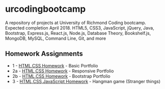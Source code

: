 # urcodingbootcamp
A repository of projects at University of Richmond Coding bootcamp. Expected completion April 2018. HTML5, CSS3, JavaScript, jQuery, Java, Bootstrap, Express.js, React.js, Node.js, Database Theory, Bookshelf.js, MongoDB, MySQL, Command Line, Git, and more

## Homework Assignments

- 1 - [HTML,CSS Homework](https://github.com/VictorCanas/Basic-Portfolio) - Basic Portfolio
- 2a - [HTML,CSS Homework](https://github.com/VictorCanas/Responsive-Portfolio) - Responsive Portfolio
- 2b - [HTML,CSS Homework](https://github.com/VictorCanas/Bootstrap-Portfolio) - Bootstrap Portfolio
- 3 - [HTML,CSS,JavaScript Homework](https://github.com/VictorCanas/hangman-game) - Hangman game (Stranger things)


